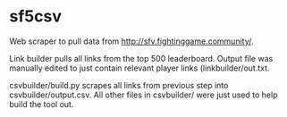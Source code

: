 # sf5csv

Web scraper to pull data from http://sfv.fightinggame.community/.

Link builder pulls all links from the top 500 leaderboard.  Output file was manually edited to just contain relevant player links (linkbuilder/out.txt.

csvbuilder/build.py scrapes all links from previous step into csvbuilder/output.csv.  All other files in csvbuilder/ were just used to help build the tool out.
